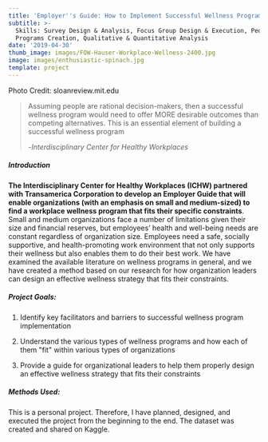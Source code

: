 ```yaml
---
title: 'Employer''s Guide: How to Implement Successful Wellness Programs '
subtitle: >-
  Skills: Survey Design & Analysis, Focus Group Design & Execution, People (HR)
  Programs Creation, Qualitative & Quantitative Analysis
date: '2019-04-30'
thumb_image: images/FOW-Hauser-Workplace-Wellness-2400.jpg
image: images/enthusiastic-spinach.jpg
template: project
---
```

Photo Credit: sloanreview.mit.edu

> Assuming people are rational decision-makers, then a successful wellness program would need to offer MORE desirable outcomes than competing alternatives. This is an essential element of building a successful wellness program
>
> \-*Interdisciplinary Center for Healthy Workplaces*

##### Introduction

**The Interdisciplinary Center for Healthy Workplaces (ICHW) partnered with Transamerica Corporation to develop an Employer Guide that will enable organizations (with an emphasis on small and medium-sized) to find a workplace wellness program that fits their specific constraints**.  Small and medium organizations face a number of limitations given their size and financial reserves, but employees’ health and well-being needs are constant regardless of organization size. Employees need a safe, socially supportive, and health-promoting work environment that not only supports their wellness but also enables them to do their best work. We have examined the available literature on wellness programs in general, and we have created a method based on our research for how organization leaders can design an effective wellness strategy that fits their constraints.

##### Project Goals:

1.   Identify key facilitators and barriers to successful wellness program implementation

2.   Understand the various types of wellness programs and how each of them "fit" within various types of organizations 

3.   Provide a guide for organizational leaders to help them properly design an effective wellness strategy that fits their constraints  

##### Methods Used: 

This is a personal project. Therefore, I have planned, designed, and executed the project from the beginning to the end. The dataset was created and shared on Kaggle.
